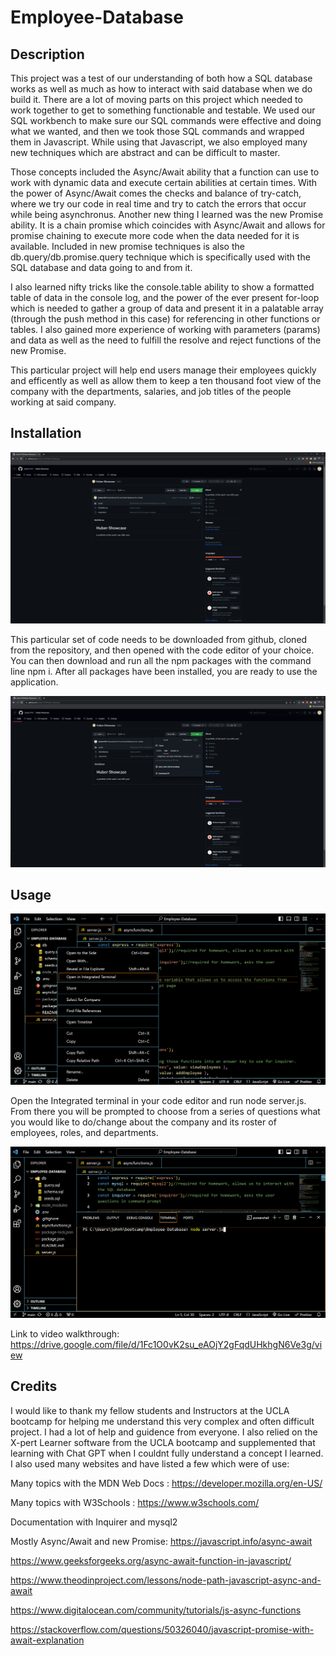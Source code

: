 # Employee-Database

## Description

This project was a test of our understanding of both how a SQL database works as well as much as how to interact with said database when we do build it. There are a lot of moving parts on this project which needed to work together to get to something functionable and testable. We used our SQL workbench to make sure our SQL commands were effective and doing what we wanted, and then we took those SQL commands and wrapped them in Javascript. While using that Javascript, we also employed many new techniques which are abstract and can be difficult to master. 

Those concepts included the Async/Await ability that a function can use to work with dynamic data and execute certain abilities at certain times. With the power of Async/Await comes the checks and balance of try-catch, where we try our code in real time and try to catch the errors that occur while being asynchronus. Another new thing I learned was the new Promise ability. It is a chain promise which coincides with Async/Await and allows for promise chaining to execute more code when the data needed for it is available. Included in new promise techniques is also the db.query/db.promise.query technique which is specifically used with the SQL database and data going to and from it.

I also learned nifty tricks like the console.table ability to show a formatted table of data in the console log, and the power of the ever present for-loop which is needed to gather a group of data and present it in a palatable array (through the push method in this case) for referencing in other functions or tables. I also gained more experience of working with parameters (params) and data as well as the need to fulfill the resolve and reject functions of the new Promise.

This particular project will help end users manage their employees quickly and efficently as well as allow them to keep a ten thousand foot view of the company with the departments, salaries, and job titles of the people working at said company.

## Installation

![Github](./images/GithubPages.png)

This particular set of code needs to be downloaded from github, cloned from the repository, and then opened with the code editor of your choice. You can then download and run all the npm packages with the command line npm i. After all packages have been installed, you are ready to use the application.

![Github Code](./images/GithubCode.png)

## Usage

![Integrated Terminal](./images/Integrated%20Terminal.png)

Open the Integrated terminal in your code editor and run node server.js. From there you will be prompted to choose from a series of questions what you would like to do/change about the company and its roster of employees, roles, and departments.

![Server.js](./images/node%20server.png)

Link to video walkthrough: https://drive.google.com/file/d/1Fc1O0vK2su_eAOjY2gFqdUHkhgN6Ve3g/view

## Credits

I would like to thank my fellow students and Instructors at the UCLA bootcamp for helping me understand this very complex and often difficult project. I had a lot of help and guidence from everyone. I also relied on the X-pert Learner software from the UCLA bootcamp and supplemented that learning with Chat GPT when I couldnt fully understand a concept I learned. I also used many websites and have listed a few which were of use:

Many topics with the MDN Web Docs : https://developer.mozilla.org/en-US/

Many topics with W3Schools : https://www.w3schools.com/

Documentation with Inquirer and mysql2

Mostly Async/Await and new Promise:
https://javascript.info/async-await

https://www.geeksforgeeks.org/async-await-function-in-javascript/

https://www.theodinproject.com/lessons/node-path-javascript-async-and-await

https://www.digitalocean.com/community/tutorials/js-async-functions

https://stackoverflow.com/questions/50326040/javascript-promise-with-await-explanation
